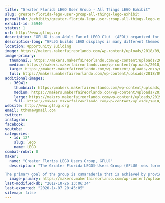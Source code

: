 ```yaml
---
title: "Greater Florida LEGO User Group - All Things LEGO Exhibit"
slug: greater-florida-lego-user-group-all-things-lego-exhibit
permalink: /exhibits/greater-florida-lego-user-group-all-things-lego-exhibit/
exhibit-id: 36940
status: 1
url: http://www.glfug.org
description: "GFLUG is an Adult Fan of LEGO Club  (AFOL) organized for friendship and fellowship around our love of the brick. We collect, build, and display our My Own Creations, MOCs, in the Tampa and Orlando areas and points in between. "
description-long: "GFLUG builds LEGO displays in many different themes and layouts. We have built trains and towns, coasters and thrill rides, and mosaics and sculptures. We plan to have many different themes on display."
location: Opportunity Building
image: https://makers.makerfaireorlando.com/wp-content/uploads/2018/09/20180603_110349-1024x576.jpg
image-primary:
  thumbnail: https://makers.makerfaireorlando.com/wp-content/uploads/2018/09/20180603_110349-150x150.jpg
  medium: https://makers.makerfaireorlando.com/wp-content/uploads/2018/09/20180603_110349-300x169.jpg
  large: https://makers.makerfaireorlando.com/wp-content/uploads/2018/09/20180603_110349-1024x576.jpg
  full: https://makers.makerfaireorlando.com/wp-content/uploads/2018/09/20180603_110349.jpg
additional-images:
  - 36941:
    thumbnail: https://makers.makerfaireorlando.com/wp-content/uploads/2019/08/20190517_165955_HDR-150x150.jpg
    medium: https://makers.makerfaireorlando.com/wp-content/uploads/2019/08/20190517_165955_HDR-300x225.jpg
    large: https://makers.makerfaireorlando.com/wp-content/uploads/2019/08/20190517_165955_HDR-1024x768.jpg
    full: https://makers.makerfaireorlando.com/wp-content/uploads/2019/08/20190517_165955_HDR.jpg
website: http://www.glfug.org
email: tthuma@gmail.com
twitter: 
instagram: 
facebook: 
youtube: 
categories:
  - id: 127
    slug: lego
    name: LEGO
combat-robot: 0
maker:
  name: "Greater Florida LEGO Users Group, GFLUG"
  description: "The Greater Florida LEGO® Users Group (GFLUG) was formed in summer of 2000 for the sole purpose of giving Adult Fans of LEGO® (AFoL) a way to express their unique hobby. Over the years we have displayed at numerous model railroad shows, art festivals, Disney conventions and sci-fi conventions as a group. GFLUG does not favor one form of the hobby over any other, giving its membership a wide range of exposure.

The primary goal of the group is camaraderie that is achieved by providing members the opportunity to meet other adults who share a common fascination with the LEGO® hobby through correspondence, meetings and events. We are a family oriented group with member's spouses and children helping at select events and enjoying the fruits of our building labor."
  image-primary: https://makers.makerfaireorlando.com/wp-content/uploads/2015/04/GFLUG-1024x787.jpg
last-modified-db: "2019-10-26 13:06:34"
last-exported: "2020-14-07 20:45:05"
sitemap: false
---
```

